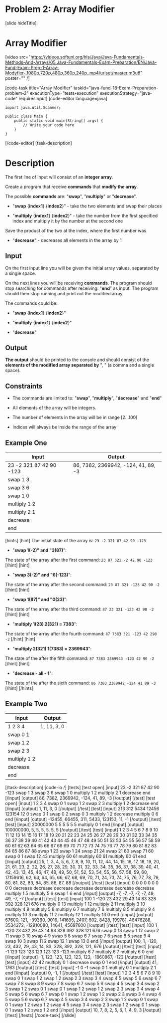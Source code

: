 # Problem 2: Array Modifier
[slide hideTitle]

# Array Modifier

[video src="https://videos.softuni.org/hls/Java/Java-Fundamentals-Methods-And-Arrays/05.Java-Fundamentals-Exam-Preparation/EN/Java-Fund-Exam-Prep-1-Array-Modyfier-,1080p,720p,480p,360p,240p,.mp4/urlset/master.m3u8" poster="" /]

[code-task title="Array Modifier" taskId="java-fund-18-Exam-Preparation-problem-2" executionType="tests-execution" executionStrategy="java-code" requiresInput]
[code-editor language=java]
```
import java.util.Scanner;

public class Main {
    public static void main(String[] args) {
        // Write your code here
    }
}
```
[/code-editor]
[task-description]
# Description

The first line of input will consist of an **integer array**. 

Create a program that receive **commands** that **modify the array**.

The possible **commands** are: "**swap**", "**multiply**" or "**decrease**".

- "**swap** \{**index1**\} \{**index2**\}" - take the two elements and swap their places

- "**multiply** \{**index1**\} \{**index2**\}" - take the number from the first specified index and multiply it by the number at the second one

Save the product of the two at the index, where the first number was.

- "**decrease**" - decreases all elements in the array by 1

## Input 

On the first input line you will be given the initial array values, separated by a single space.

On the next lines you will be receiving **commands**. The program should stop searching for commands after receiving: "**end**" as input. The program should then stop running and print out the modified array.

The commands could be:

* "**swap** \{**index1**\} \{**index2**\}"

* "**multiply** \{**index1**\} \{**index2**\}"

* "**decrease**"

## Output 

**The output** should be printed to the console and should consist of the **elements of the modified array separated by** ", " (a comma and a single space). 

## Constraints 


* The commands are limited to: "**swap**", "**multiply**", "**decrease**" and "**end**"

* All elements of the array will be integers.

* The number of elements in the array will be in range \[2...100\]

* Indices will always be inside the range of the array

## Example One
| **Input** | **Output** |
| --- | --- |
|23 -2 321 87 42 90 -123 | 86, 7382, 2369942, -124, 41, 89, -3|
|swap 1 3 ||
|swap 3 6 ||
|swap 1 0 ||
|multiply 1 2 ||
|multiply 2 1 ||
|decrease ||
|end ||

[hints]
[hint]
The initial state of the array is: `23 -2 321 87 42 90 -123`

* "**swap 1(-2)" and "3(87)**":

The state of the array after the first command: `23 87 321 -2 42 90 -123`
[/hint] 
[hint]
* "**swap 3(-2)" and "6(-123)**":

The state of the array after the second command: `23 87 321 -123 42 90 -2`
[/hint] 
[hint]
* "**swap 1(87)" and "0(23)**":

The state of the array after the third command: `87 23 321 -123 42 90 -2`
[/hint] 
[hint]
* "**multiply 1(23) 2(321) = 7383**":

The state of the array after the fourth command: `87 7383 321 -123 42 290 -2`
[/hint] 
[hint]
* "**multiply 2(321) 1(7383) = 2369943**":

The state of the after the fifth command: `87 7383 2369943 -123 42 90 -2`
[/hint] 
[hint]
* "**decrease - all - 1**":

The state of the after the sixth command: `86 7383 2369942 -124 41 89 -3`
[/hint] 
[/hints] 

## Example Two
| **Input** | **Output** |
| --- | --- |
|1 2 3 4 |1, 11, 3, 0 |
|swap 0 1 ||
|swap 1 2 ||
|swap 2 3 ||
|multiply 1 2 ||
|decrease ||
|end ||

[/task-description]
[code-io /]
[tests]
[test open]
[input]
23 -2 321 87 42 90 -123
swap 1 3
swap 3 6
swap 1 0
multiply 1 2
multiply 2 1
decrease
end
[/input]
[output]
86, 7382, 2369942, -124, 41, 89, -3
[/output]
[/test]
[test open]
[input]
1 2 3 4
swap 0 1
swap 1 2
swap 2 3
multiply 1 2
decrease
end
[/input]
[output]
1, 11, 3, 0
[/output]
[/test]
[test]
[input]
213 312 5434 12456 123154 12 0
swap 0 1
swap 0 2
swap 0 3
multiply 1 2
decrease
multiply 0 6
end
[/input]
[output]
-12455, 66455, 311, 5433, 123153, 11, -1
[/output]
[/test]
[test]
[input]
20000000 5 5 5 5 5 5
multiply 0 1
end
[/input]
[output]
100000000, 5, 5, 5, 5, 5, 5
[/output]
[/test]
[test]
[input]
1 2 3 4 5 6 7 8 9 10 11 12 13 14 15 16 17 18 19 20 21 22 23 24 25 26 27 28 29 30 31 32 33 34 35 36 37 38 39 40 41 42 43 44 45 46 47 48 49 50 51 52 53 54 55 56 57 58 59 60 61 62 63 64 65 66 67 68 69 70 71 72 73 74 75 76 77 78 79 80 81 82 83 84 85 86 87 88
swap 1 23
swap 1 24
swap 21 24
swap 21 60
swap 71 60
swap 0 1
swap 12 43
multiply 60 61
multiply 60 61
multiply 60 61
end
[/input]
[output]
25, 1, 3, 4, 5, 6, 7, 8, 9, 10, 11, 12, 44, 14, 15, 16, 17, 18, 19, 20, 21, 61, 23, 2, 22, 26, 27, 28, 29, 30, 31, 32, 33, 34, 35, 36, 37, 38, 39, 40, 41, 42, 43, 13, 45, 46, 47, 48, 49, 50, 51, 52, 53, 54, 55, 56, 57, 58, 59, 60, 17159616, 62, 63, 64, 65, 66, 67, 68, 69, 70, 71, 24, 73, 74, 75, 76, 77, 78, 79, 80, 81, 82, 83, 84, 85, 86, 87, 88
[/output]
[/test]
[test]
[input]
0 0 0 0 0 0 0 0 0
decrease
decrease
decrease
decrease
decrease
decrease
decrease
multiply 1 5
multiply 5 6
swap 1 6
end
[/input]
[output]
-7, -7, -7, -7, -7, 49, 49, -7, -7
[/output]
[/test]
[test]
[input]
100 1 -120 23 432 29 43 14 83 328 392 328 121 676
multiply 0 13
multiply 1 12
multiply 2 11
multiply 3 10
multiply 4 9
multiply 5 8
multiply 6 7
multiply 7 6
multiply 8 5
multiply 9 4
multiply 10 3
multiply 11 2
multiply 12 1
multiply 13 0
end
[/input]
[output]
67600, 121, -39360, 9016, 141696, 2407, 602, 8428, 199781, 46476288, 3534272, -12910080, 14641, 45697600
[/output]
[/test]
[test]
[input]
100 1 -120 23 432 29 43 14 83 328 392 328 121 676
swap 0 13
swap 1 12
swap 2 11
swap 3 10
swap 4 9
swap 5 8
swap 6 7
swap 7 6
swap 8 5
swap 9 4
swap 10 3
swap 11 2
swap 12 1
swap 13 0
end
[/input]
[output]
100, 1, -120, 23, 432, 29, 43, 14, 83, 328, 392, 328, 121, 676
[/output]
[/test]
[test]
[input]
-1 123 123 123 123 123 123 -123
multiply 6 7
multiply 6 7
multiply 6 0
end
[/input]
[output]
-1, 123, 123, 123, 123, 123, -1860867, -123
[/output]
[/test]
[test]
[input]
42 42
multiply 0 1
decrease
swap 0 1
end
[/input]
[output]
41, 1763
[/output]
[/test]
[test]
[input]
-1 0 -1
swap 0 1
multiply 0 1
multiply 2 1
end
[/input]
[output]
0, -1, 1
[/output]
[/test]
[test]
[input]
1 2 3 4 5 6 7 8 9 10
swap 0 1
swap 1 2
swap 1 2
swap 2 3
swap 3 4
swap 4 5
swap 5 6
swap 6 7
swap 7 8
swap 8 9
swap 7 8
swap 6 7
swap 5 6
swap 4 5
swap 3 4
swap 2 3
swap 1 2
swap 0 1
swap 0 1
swap 1 2
swap 1 2
swap 2 3
swap 3 4
swap 4 5
swap 5 6
swap 6 7
swap 0 1
swap 1 2
swap 1 2
swap 2 3
swap 3 4
swap 4 5
swap 5 6
swap 6 7
swap 4 5
swap 3 4
swap 2 3
swap 1 2
swap 0 1
swap 0 1
swap 1 2
swap 1 2
swap 4 5
swap 3 4
swap 2 3
swap 1 2
swap 0 1
swap 0 1
swap 1 2
swap 1 2
end
[/input]
[output]
10, 7, 8, 2, 5, 6, 1, 4, 9, 3
[/output]
[/test]
[/tests]
[/code-task]
[/slide]
